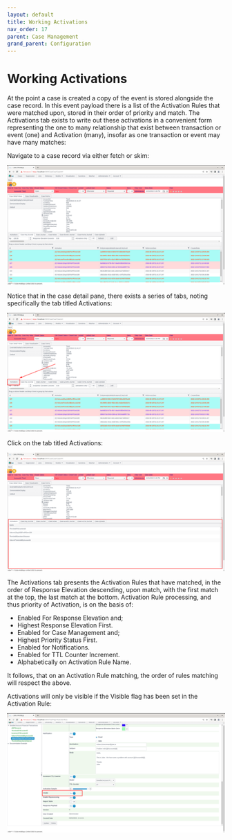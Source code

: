 ```yaml
---
layout: default
title: Working Activations
nav_order: 17
parent: Case Management
grand_parent: Configuration
---
```


# Working Activations
At the point a case is created a copy of the event is stored alongside the case record.  In this event payload there is a list of the Activation Rules that were matched upon,  stored in their order of priority and match.  The Activations tab exists to write out these activations in a convenient form representing the one to many relationship that exist between transaction or event (one) and Activation (many), insofar as one transaction or event may have many matches:

Navigate to a case record via either fetch or skim:

![Image](NavigateToCase.png)

Notice that in the case detail pane, there exists a series of tabs, noting specifically the tab titled Activations:

![Image](LocationOfActivationsTab.png)

Click on the tab titled Activations:

![Image](ActivationsTabClicked.png)

The Activations tab presents the Activation Rules that have matched, in the order of Response Elevation descending, upon match, with the first match at the top,  the last match at the bottom. Activation Rule processing, and thus priority of Activation, is on the basis of:

* Enabled For Response Elevation and;
* Highest Response Elevation First.
* Enabled for Case Management and;
* Highest Priority Status First.
* Enabled for Notifications.
* Enabled for TTL Counter Increment.
* Alphabetically on Activation Rule Name.

It follows, that on an Activation Rule matching, the order of rules matching will respect the above.

Activations will only be visible if the Visible flag has been set in the Activation Rule:

![Image](MakeSureVisible.png)